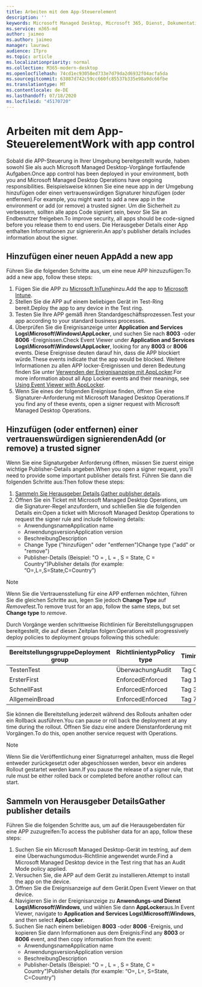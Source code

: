 ```yaml
---
title: Arbeiten mit dem App-Steuerelement
description: ''
keywords: Microsoft Managed Desktop, Microsoft 365, Dienst, Dokumentation
ms.service: m365-md
author: jaimeo
ms.author: jaimeo
manager: laurawi
audience: ITpro
ms.topic: article
ms.localizationpriority: normal
ms.collection: M365-modern-desktop
ms.openlocfilehash: 74cd1ec93058ed733e7d79da2d6932f04acfa5da
ms.sourcegitcommit: 63887d742c59cc660fc85537b335e98a9dc66fbe
ms.translationtype: MT
ms.contentlocale: de-DE
ms.lasthandoff: 07/18/2020
ms.locfileid: "45170720"
---
```

# <a name="work-with-app-control"></a><span data-ttu-id="db894-103">Arbeiten mit dem App-Steuerelement</span><span class="sxs-lookup"><span data-stu-id="db894-103">Work with app control</span></span>

<span data-ttu-id="db894-104">Sobald die APP-Steuerung in Ihrer Umgebung bereitgestellt wurde, haben sowohl Sie als auch Microsoft Managed Desktop-Vorgänge fortlaufende Aufgaben.</span><span class="sxs-lookup"><span data-stu-id="db894-104">Once app control has been deployed in your environment, both you and Microsoft Managed Desktop Operations have ongoing responsibilities.</span></span> <span data-ttu-id="db894-105">Beispielsweise können Sie eine neue app in der Umgebung hinzufügen oder einen vertrauenswürdigen Signaturer hinzufügen (oder entfernen).</span><span class="sxs-lookup"><span data-stu-id="db894-105">For example, you might want to add a new app in the environment or add (or remove) a trusted signer.</span></span> <span data-ttu-id="db894-106">Um die Sicherheit zu verbessern, sollten alle apps Code signiert sein, bevor Sie Sie an Endbenutzer freigeben.</span><span class="sxs-lookup"><span data-stu-id="db894-106">To improve security, all apps should be code-signed before you release them to end users.</span></span> <span data-ttu-id="db894-107">Die Herausgeber Details einer App enthalten Informationen zur signiererin.</span><span class="sxs-lookup"><span data-stu-id="db894-107">An app's publisher details includes information about the signer.</span></span>


## <a name="add-a-new-app"></a><span data-ttu-id="db894-108">Hinzufügen einer neuen App</span><span class="sxs-lookup"><span data-stu-id="db894-108">Add a new app</span></span>

<span data-ttu-id="db894-109">Führen Sie die folgenden Schritte aus, um eine neue APP hinzuzufügen:</span><span class="sxs-lookup"><span data-stu-id="db894-109">To add a new app, follow these steps:</span></span>

1. <span data-ttu-id="db894-110">Fügen Sie die APP zu [Microsoft InTune](https://docs.microsoft.com/mem/intune/apps/apps-win32-app-management)hinzu.</span><span class="sxs-lookup"><span data-stu-id="db894-110">Add the app to [Microsoft Intune](https://docs.microsoft.com/mem/intune/apps/apps-win32-app-management).</span></span>
2. <span data-ttu-id="db894-111">Stellen Sie die APP auf einem beliebigen Gerät im Test-Ring bereit.</span><span class="sxs-lookup"><span data-stu-id="db894-111">Deploy the app to any device in the Test ring.</span></span> 
3. <span data-ttu-id="db894-112">Testen Sie Ihre APP gemäß ihren Standardgeschäftsprozessen.</span><span class="sxs-lookup"><span data-stu-id="db894-112">Test your app according to your standard business processes.</span></span> 
4. <span data-ttu-id="db894-113">Überprüfen Sie die Ereignisanzeige unter **Application and Services Logs\Microsoft\Windows\AppLocker**, und suchen Sie nach **8003** -oder **8006** -Ereignissen.</span><span class="sxs-lookup"><span data-stu-id="db894-113">Check Event Viewer under **Application and Services Logs\Microsoft\Windows\AppLocker**, looking for any **8003** or **8006** events.</span></span> <span data-ttu-id="db894-114">Diese Ereignisse deuten darauf hin, dass die APP blockiert würde.</span><span class="sxs-lookup"><span data-stu-id="db894-114">These events indicate that the app would be blocked.</span></span> <span data-ttu-id="db894-115">Weitere Informationen zu allen APP locker-Ereignissen und deren Bedeutung finden Sie unter [Verwenden der Ereignisanzeige mit AppLocker](https://docs.microsoft.com/windows/security/threat-protection/windows-defender-application-control/applocker/using-event-viewer-with-applocker).</span><span class="sxs-lookup"><span data-stu-id="db894-115">For more information about all App Locker events and their meanings, see [Using Event Viewer with AppLocker](https://docs.microsoft.com/windows/security/threat-protection/windows-defender-application-control/applocker/using-event-viewer-with-applocker).</span></span>
5. <span data-ttu-id="db894-116">Wenn Sie eines der folgenden Ereignisse finden, öffnen Sie eine Signaturer-Anforderung mit Microsoft Managed Desktop Operations.</span><span class="sxs-lookup"><span data-stu-id="db894-116">If you find any of these events, open a signer request with Microsoft Managed Desktop Operations.</span></span>

## <a name="add-or-remove-a-trusted-signer"></a><span data-ttu-id="db894-117">Hinzufügen (oder entfernen) einer vertrauenswürdigen signierenden</span><span class="sxs-lookup"><span data-stu-id="db894-117">Add (or remove) a trusted signer</span></span>

<span data-ttu-id="db894-118">Wenn Sie eine Signaturgeber Anforderung öffnen, müssen Sie zuerst einige wichtige Publisher-Details angeben.</span><span class="sxs-lookup"><span data-stu-id="db894-118">When you open a signer request, you'll need to provide some important publisher details first.</span></span> <span data-ttu-id="db894-119">Führen Sie dann die folgenden Schritte aus:</span><span class="sxs-lookup"><span data-stu-id="db894-119">Then follow these steps:</span></span>

1. <span data-ttu-id="db894-120">[Sammeln Sie Herausgeber Details](#gather-publisher-details).</span><span class="sxs-lookup"><span data-stu-id="db894-120">[Gather publisher details](#gather-publisher-details).</span></span>
2. <span data-ttu-id="db894-121">Öffnen Sie ein Ticket mit Microsoft Managed Desktop Operations, um die Signaturer-Regel anzufordern, und schließen Sie die folgenden Details ein:</span><span class="sxs-lookup"><span data-stu-id="db894-121">Open a ticket with Microsoft Managed Desktop Operations to request the signer rule and include following details:</span></span>  
    - <span data-ttu-id="db894-122">Anwendungsname</span><span class="sxs-lookup"><span data-stu-id="db894-122">Application name</span></span> 
    - <span data-ttu-id="db894-123">Anwendungsversion</span><span class="sxs-lookup"><span data-stu-id="db894-123">Application version</span></span> 
    - <span data-ttu-id="db894-124">Beschreibung</span><span class="sxs-lookup"><span data-stu-id="db894-124">Description</span></span> 
    - <span data-ttu-id="db894-125">Change Type ("hinzufügen" oder "entfernen")</span><span class="sxs-lookup"><span data-stu-id="db894-125">Change type ("add" or "remove")</span></span>  
    - <span data-ttu-id="db894-126">Publisher-Details (Beispiel: "O = <publisher name> , L = <location> , S = State, C = Country")</span><span class="sxs-lookup"><span data-stu-id="db894-126">Publisher details (for example: “O=<publisher name>,L=<location>,S=State,C=Country”)</span></span> 

> [!NOTE]
> <span data-ttu-id="db894-127">Wenn Sie die Vertrauensstellung für eine APP entfernen möchten, führen Sie die gleichen Schritte aus, legen Sie jedoch **Change Type** auf *Remove*fest.</span><span class="sxs-lookup"><span data-stu-id="db894-127">To remove trust for an app, follow the same steps, but set **Change type** to *remove*.</span></span>

<span data-ttu-id="db894-128">Durch Vorgänge werden schrittweise Richtlinien für Bereitstellungsgruppen bereitgestellt, die auf diesen Zeitplan folgen:</span><span class="sxs-lookup"><span data-stu-id="db894-128">Operations will progressively deploy policies to deployment groups following this schedule:</span></span>


|<span data-ttu-id="db894-129">Bereitstellungsgruppe</span><span class="sxs-lookup"><span data-stu-id="db894-129">Deployment group</span></span>  |<span data-ttu-id="db894-130">Richtlinientyp</span><span class="sxs-lookup"><span data-stu-id="db894-130">Policy type</span></span>  |<span data-ttu-id="db894-131">Timing</span><span class="sxs-lookup"><span data-stu-id="db894-131">Timing</span></span>  |
|---------|---------|---------|
|<span data-ttu-id="db894-132">Testen</span><span class="sxs-lookup"><span data-stu-id="db894-132">Test</span></span>     |  <span data-ttu-id="db894-133">Überwachung</span><span class="sxs-lookup"><span data-stu-id="db894-133">Audit</span></span>       |  <span data-ttu-id="db894-134">Tag 0</span><span class="sxs-lookup"><span data-stu-id="db894-134">Day 0</span></span>       |
|<span data-ttu-id="db894-135">Erster</span><span class="sxs-lookup"><span data-stu-id="db894-135">First</span></span>     | <span data-ttu-id="db894-136">Enforced</span><span class="sxs-lookup"><span data-stu-id="db894-136">Enforced</span></span>        | <span data-ttu-id="db894-137">Tag 1</span><span class="sxs-lookup"><span data-stu-id="db894-137">Day 1</span></span>        |
|<span data-ttu-id="db894-138">Schnell</span><span class="sxs-lookup"><span data-stu-id="db894-138">Fast</span></span>     | <span data-ttu-id="db894-139">Enforced</span><span class="sxs-lookup"><span data-stu-id="db894-139">Enforced</span></span>        |  <span data-ttu-id="db894-140">Tag 3</span><span class="sxs-lookup"><span data-stu-id="db894-140">Day 3</span></span>       |
|<span data-ttu-id="db894-141">Allgemein</span><span class="sxs-lookup"><span data-stu-id="db894-141">Broad</span></span>     | <span data-ttu-id="db894-142">Enforced</span><span class="sxs-lookup"><span data-stu-id="db894-142">Enforced</span></span>        |  <span data-ttu-id="db894-143">Tag 7</span><span class="sxs-lookup"><span data-stu-id="db894-143">Day 7</span></span>       |


<span data-ttu-id="db894-144">Sie können die Bereitstellung jederzeit während des Rollouts anhalten oder ein Rollback ausführen.</span><span class="sxs-lookup"><span data-stu-id="db894-144">You can pause or roll back the deployment at any time during the rollout.</span></span> <span data-ttu-id="db894-145">Öffnen Sie dazu eine andere Dienstanforderung mit Vorgängen.</span><span class="sxs-lookup"><span data-stu-id="db894-145">To do this, open another service request with Operations.</span></span>

> [!NOTE]
> <span data-ttu-id="db894-146">Wenn Sie die Veröffentlichung einer Signaturregel anhalten, muss die Regel entweder zurückgesetzt oder abgeschlossen werden, bevor ein anderes Rollout gestartet werden kann.</span><span class="sxs-lookup"><span data-stu-id="db894-146">If you pause the release of a signer rule, that rule must be either rolled back or completed before another rollout can start.</span></span>

## <a name="gather-publisher-details"></a><span data-ttu-id="db894-147">Sammeln von Herausgeber Details</span><span class="sxs-lookup"><span data-stu-id="db894-147">Gather publisher details</span></span>

<span data-ttu-id="db894-148">Führen Sie die folgenden Schritte aus, um auf die Herausgeberdaten für eine APP zuzugreifen:</span><span class="sxs-lookup"><span data-stu-id="db894-148">To access the publisher data for an app, follow these steps:</span></span>

1. <span data-ttu-id="db894-149">Suchen Sie ein Microsoft Managed Desktop-Gerät im testring, auf dem eine Überwachungsmodus-Richtlinie angewendet wurde.</span><span class="sxs-lookup"><span data-stu-id="db894-149">Find a Microsoft Managed Desktop device in the Test ring that has an Audit Mode policy applied.</span></span> 
2. <span data-ttu-id="db894-150">Versuchen Sie, die APP auf dem Gerät zu installieren.</span><span class="sxs-lookup"><span data-stu-id="db894-150">Attempt to install the app on the device.</span></span>
3. <span data-ttu-id="db894-151">Öffnen Sie die Ereignisanzeige auf dem Gerät.</span><span class="sxs-lookup"><span data-stu-id="db894-151">Open Event Viewer on that device.</span></span> 
4. <span data-ttu-id="db894-152">Navigieren Sie in der Ereignisanzeige zu **Anwendungs-und Dienst Logs\Microsoft\Windows**, und wählen Sie dann **AppLocker**aus.</span><span class="sxs-lookup"><span data-stu-id="db894-152">In Event Viewer, navigate to **Application and Services Logs\Microsoft\Windows**, and then select **AppLocker**.</span></span> 
5. <span data-ttu-id="db894-153">Suchen Sie nach einem beliebigen **8003** -oder **8006** -Ereignis, und kopieren Sie dann Informationen aus dem Ereignis:</span><span class="sxs-lookup"><span data-stu-id="db894-153">Find any **8003** or **8006** event, and then copy information from the event:</span></span> 
    - <span data-ttu-id="db894-154">Anwendungsname</span><span class="sxs-lookup"><span data-stu-id="db894-154">Application name</span></span> 
    - <span data-ttu-id="db894-155">Anwendungsversion</span><span class="sxs-lookup"><span data-stu-id="db894-155">Application version</span></span> 
    - <span data-ttu-id="db894-156">Beschreibung</span><span class="sxs-lookup"><span data-stu-id="db894-156">Description</span></span> 
    - <span data-ttu-id="db894-157">Publisher-Details (Beispiel: "O = <publisher name> , L = <location> , S = State, C = Country")</span><span class="sxs-lookup"><span data-stu-id="db894-157">Publisher details (for example: “O=<publisher name>, L=<location>, S=State, C=Country”)</span></span> 